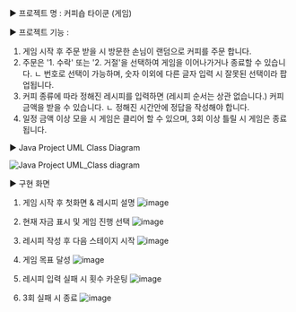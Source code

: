 ▶ 프로젝트 명 : 커피숍 타이쿤 (게임)


▶ 프로젝트 기능 :
1. 게임 시작 후 주문 받을 시 방문한 손님이 랜덤으로 커피를 주문 합니다.
2. 주문은 '1. 수락' 또는 '2. 거절'을 선택하여 게임을 이어나가거나 종료할 수 있습니다.
   ㄴ 번호로 선택이 가능하며, 숫자 이외에 다른 글자 입력 시 잘못된 선택이라 팝업됩니다.
3. 커피 종류에 따라 정해진 레시피를 입력하면 (레시피 순서는 상관 없습니다.) 커피 금액을 받을 수 있습니다.
   ㄴ 정해진 시간안에 정답을 작성해야 합니다.
4. 일정 금액 이상 모을 시 게임은 클리어 할 수 있으며, 3회 이상 틀릴 시 게임은 종료됩니다.


▶ Java Project UML Class Diagram

![Java Project UML_Class diagram](https://github.com/user-attachments/assets/7e4d078e-dd5c-47dc-91fc-13b65d9720c4)


▶ 구현 화면

1. 게임 시작 후 첫화면 & 레시피 설명
![image](https://github.com/user-attachments/assets/a90aeed8-5f62-4cda-a111-818ad4a657d9)

2. 현재 자금 표시 및 게임 진행 선택 
![image](https://github.com/user-attachments/assets/a45517b5-e191-4003-b7a3-6049294e70a9)

3. 레시피 작성 후 다음 스테이지 시작
![image](https://github.com/user-attachments/assets/6f58bf72-1fcc-4825-8b8c-b060e36093ce)

4. 게임 목표 달성
![image](https://github.com/user-attachments/assets/b68f4a04-f174-43f4-beaf-f5e1c8a919c9)

5. 레시피 입력 실패 시 횟수 카운팅
![image](https://github.com/user-attachments/assets/564ce6af-15ce-4eca-999f-e8a393a6c681)

6. 3회 실패 시 종료
![image](https://github.com/user-attachments/assets/fd7c01a9-cb16-4c8c-b3b1-ad0e0d3cecba)
